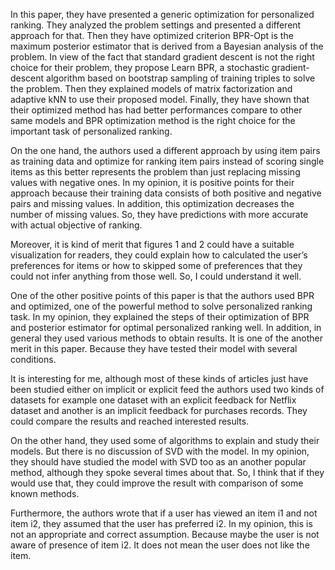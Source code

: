 In this paper, they have presented a generic optimization for personalized ranking. They analyzed the problem settings and presented a different approach for that. Then they have optimized criterion BPR-Opt is the maximum posterior estimator that is derived from a Bayesian analysis of the problem. In view of the fact that standard gradient descent is not the right choice for their problem, they propose Learn BPR, a stochastic gradient-descent algorithm based on bootstrap sampling of training triples to solve the problem. Then they explained models of matrix factorization and adaptive kNN to use their proposed model. Finally, they have shown that their optimized method has had better performances compare to other same models and BPR optimization method is the right choice for the important task of personalized ranking.

On the one hand, the authors used a different approach by using item pairs as training data and optimize for ranking item pairs instead of scoring single items as this better represents the problem than just replacing missing values with negative ones. In my opinion, it is positive points for their approach because their training data consists of both positive and negative pairs and missing values. In addition, this optimization decreases the number of missing values. So, they have predictions with more accurate with actual objective of ranking. 

Moreover, it is kind of merit that figures 1 and 2 could have a suitable visualization for readers, they could explain how to calculated the user’s preferences for items or how to skipped some of preferences that they could not infer anything from those well. So, I could understand it well.

One of the other positive points of this paper is that the authors used BPR and optimized, one of the powerful method to solve personalized ranking task. In my opinion, they explained the steps of their optimization of BPR and posterior estimator for optimal personalized ranking well. In addition, in general they used various methods to obtain results. It is one of the another merit in this paper. Because they have tested their model with several conditions.

It is interesting for me, although most of these kinds of articles just have been studied either on implicit or explicit feed the authors used two kinds of datasets for example one dataset with an explicit feedback for Netflix dataset and another is an implicit feedback for purchases records. They could compare the results and reached interested results. 

On the other hand, they used some of algorithms to explain and study their models. But there is no discussion of SVD with the model. In my opinion, they should have studied the model with SVD too as an another popular method, although they spoke several times about that. So, I think that if they would use that, they could improve the result with comparison of some known methods.

Furthermore, the authors wrote that if a user has viewed an item i1 and not item i2, they assumed that the user has preferred i2. In my opinion, this is not an appropriate and correct assumption. Because maybe the user is not aware of presence of item i2. It does not mean the user does not like the item.  
